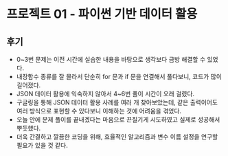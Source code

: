 # 프로젝트 01 - 파이썬 기반 데이터 활용

## 후기

- 0~3번 문제는 이전 시간에 실습한 내용을 바탕으로 생각보다 금방 해결할 수 있었다.
- 내장함수 종류를 잘 몰라서 단순히 for 문과 if 문을 연결해서 풀다보니, 코드가 많이 길어졌다.
- JSON 데이터 활용에 익숙하지 않아서 4~6번 풀이 시간이 오래 걸렸다.
- 구글링을 통해 JSON 데이터 활용 사례를 여러 개 찾아보았는데, 같은 출력이어도 여러 방식으로 표현할 수 있다보니 이해하는 것에 어려움을 겪었다.
- 오늘 안에 문제 풀이를 끝내겠다는 마음으로 끈질기게 시도하였고 실제로 성공해서 뿌듯했다.
- 더욱 간결하고 깔끔한 코딩을 위해, 효율적인 알고리즘과 변수 이름 설정을 연구할 필요가 있을 것 같다.